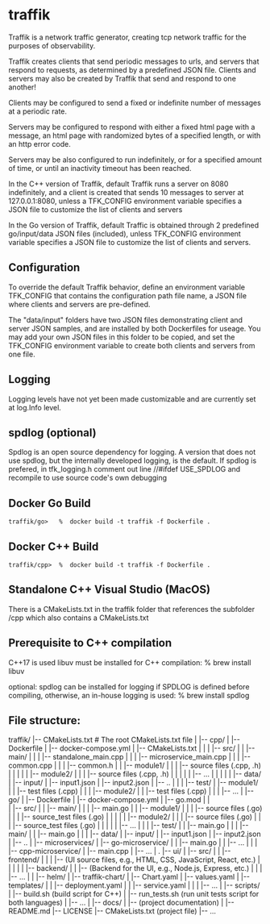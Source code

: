 # traffik

Traffik is a network traffic generator, creating tcp network traffic for the purposes of observability.

Traffik creates clients that send periodic messages to urls, and  servers that respond to requests, as determined by a predefined JSON file.  Clients and servers may also be created by Traffik that send and respond to one another!

Clients may be configured to send a fixed or indefinite number of messages at a periodic rate.

Servers may be configured to respond with either a fixed html page with a message, an html page with randomized bytes of a specified length, or with an http error code.  

Servers may be also configured to run indefinitely, or for a specified amount of time, or until an inactivity timeout has been reached.

In the C++ version of Traffik, default Traffik runs a server on 8080 indefinitely, and a client is created that sends 10 messages to server at 127.0.0.1:8080, unless a TFK_CONFIG environment variable specifies a JSON file to customize the list of clients and servers

In the Go version of Traffik, default Traffic is obtained through 2 predefined go/input/data JSON files (included), unless TFK_CONFIG environment variable specifies a JSON file to customize the list of clients and servers. 

## Configuration

To override the default Traffik behavior, define an environment variable TFK_CONFIG that contains the configuration path file name, a JSON file where clients and servers are pre-defined.  

The "data/input" folders have two JSON files demonstrating client and server JSON samples, and are installed by both Dockerfiles for useage.  You may add your own JSON files in this folder to be copied, and set the TFK_CONFIG environment variable to create both clients and servers from one file.

## Logging 
Logging levels have not yet been made customizable and are currently set at log.Info level.

## spdlog (optional)
Spdlog is an open source dependency for logging.  A version that does not use spdlog, but the internally developed logging, is the default. If spdlog is prefered, in tfk_logging.h comment out line //#ifdef USE_SPDLOG and recompile to use source code's own debugging


## Docker Go Build

    traffik/go>   %  docker build -t traffik -f Dockerfile .
    

## Docker C++ Build

    traffik/cpp>  %  docker build -t traffik -f Dockerfile .


## Standalone C++ Visual Studio (MacOS)
There is a CMakeLists.txt in the traffik folder that references the subfolder /cpp which also contains a CMakeLists.txt 

## Prerequisite to C++ compilation
C++17 is used
libuv must be installed for C++ compilation: 
    %   brew install libuv 

optional: spdlog can be installed for logging if SPDLOG is defined before compiling, otherwise, an in-house logging is used: 
    %   brew install spdlog 


## File structure:

traffik/
|-- CMakeLists.txt  # The root CMakeLists.txt file
|
|-- cpp/
|   |-- Dockerfile
|   |-- docker-compose.yml
|   |-- CMakeLists.txt
|   |
|   |-- src/
|   |   |-- main/
|   |   |   |-- standalone_main.cpp
|   |   |   |-- microservice_main.cpp
|   |   |   |-- common.cpp
|   |   |   |-- common.h
|   |   |-- module1/
|   |   |   |-- source files (.cpp, .h)
|   |   |
|   |   |-- module2/
|   |   |   |-- source files (.cpp, .h)
|   |   |
|   |   |-- ...
|   |
|   |
|   |-- data/
|      |-- input/
|         |-- input1.json
|         |-- input2.json
|         |-- ..
|   |
|   |-- test/
|       |-- module1/
|       |   |-- test files (.cpp)
|       |
|       |-- module2/
|       |   |-- test files (.cpp)
|       |
|       |-- ...
|
|-- go/
|   |-- Dockerfile
|   |-- docker-compose.yml
|   |-- go.mod
|   |    
|   |-- src/
|   |   |-- main/
|   |   |   |-- main.go
|   |   |-- module1/
|   |   |   |-- source files (.go)
|   |   |   |-- source_test files (.go)
|   |   |
|   |   |-- module2/
|   |   |   |-- source files (.go)
|   |   |   |-- source_test files (.go)
|   |   |
|   |   |-- ...
|   |
|   |-- test/
|   |   |-- main.go
|   |
|   |-- main/ 
|   |   |-- main.go
|   |
|   |-- data/
|       |-- input/
|           |-- input1.json
|           |-- input2.json
|           |-- ..
|
|-- microservices/
|   |-- go-microservice/
|   |   |-- main.go
|   |   |-- ...
|   |
|   |-- cpp-microservice/
|       |-- main.cpp
|       |-- ...
|
.
|-- ui/
|   |-- src/
|   |   |-- frontend/
|   |   |   |-- (UI source files, e.g., HTML, CSS, JavaScript, React, etc.)
|   |   |
|   |   |-- backend/
|   |       |-- (Backend for the UI, e.g., Node.js, Express, etc.)
|   |
|   |-- ...
|
|
|-- helm/
|   |-- traffik-chart/
|       |-- Chart.yaml
|       |-- values.yaml
|       |-- templates/
|       |   |-- deployment.yaml
|       |   |-- service.yaml
|       |
|       |-- ...
|
|-- scripts/
|   |-- build.sh (build script for C++)
|   |-- run_tests.sh (run unit tests script for both languages)
|   |-- ...
|
|-- docs/
|   |-- (project documentation)
|
|-- README.md
|-- LICENSE
|-- CMakeLists.txt (project file)
|-- ...


  
    

